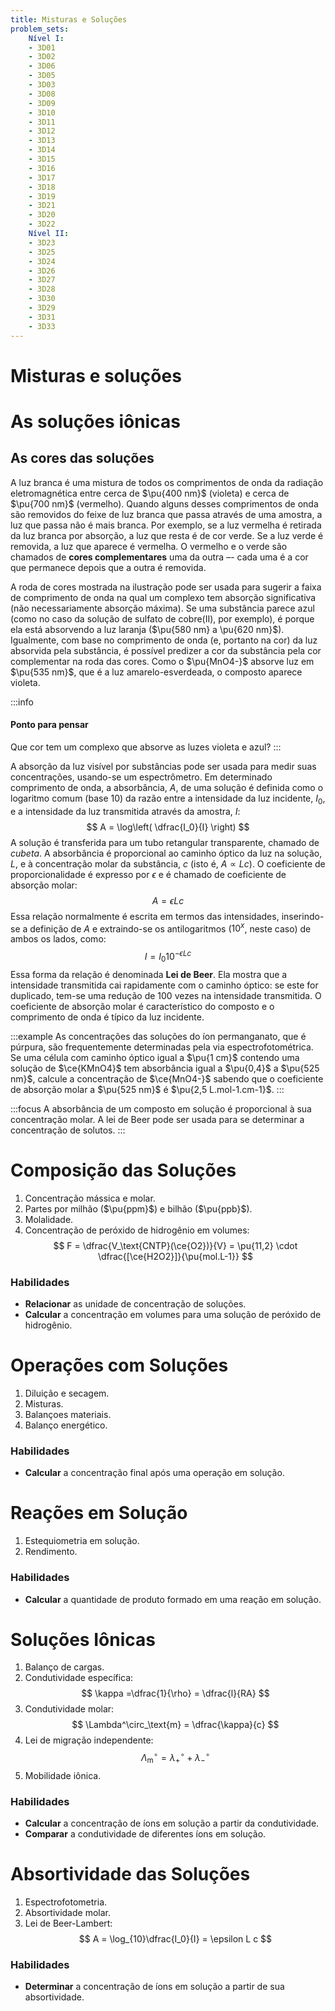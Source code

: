 ```yaml
---
title: Misturas e Soluções
problem_sets:
    Nível I:
    - 3D01
    - 3D02
    - 3D06
    - 3D05
    - 3D03
    - 3D08
    - 3D09
    - 3D10
    - 3D11
    - 3D12
    - 3D13
    - 3D14
    - 3D15
    - 3D16
    - 3D17
    - 3D18
    - 3D19
    - 3D21
    - 3D20
    - 3D22
    Nível II:
    - 3D23
    - 3D25
    - 3D24
    - 3D26
    - 3D27
    - 3D28
    - 3D30
    - 3D29
    - 3D31
    - 3D33
---
```


# Misturas e soluções

# As soluções iônicas

## As cores das soluções

A luz branca é uma mistura de todos os comprimentos de onda da radiação eletromagnética entre cerca de $\pu{400 nm}$ (violeta) e cerca de $\pu{700 nm}$ (vermelho). Quando alguns desses comprimentos de onda são removidos do feixe de luz branca que passa através de uma amostra, a luz que passa não é mais branca. Por exemplo, se a luz vermelha é retirada da luz branca por absorção, a luz que resta é de cor verde. Se a luz verde é removida, a luz que aparece é vermelha. O vermelho e o verde são chamados de **cores complementares** uma da outra –- cada uma é a cor que permanece depois que a outra é removida.

A roda de cores mostrada na ilustração pode ser usada para sugerir a faixa de comprimento de onda na qual um complexo tem absorção significativa (não necessariamente absorção máxima). Se uma substância parece azul (como no caso da solução de sulfato de cobre(II), por exemplo), é porque ela está absorvendo a luz laranja ($\pu{580 nm} a \pu{620 nm}$). Igualmente, com base no comprimento de onda (e, portanto na cor) da luz absorvida pela substância, é possível predizer a cor da substância pela cor complementar na roda das cores. Como o $\pu{MnO4-}$ absorve luz em $\pu{535 nm}$, que é a luz amarelo-esverdeada, o composto aparece violeta.

:::info
#### Ponto para pensar
Que cor tem um complexo que absorve as luzes violeta e azul?
:::

A absorção da luz visível por substâncias pode ser usada para medir suas concentrações, usando-se um espectrômetro. Em determinado comprimento de onda, a absorbância, $A$, de uma solução é definida como o logaritmo comum (base $10$) da razão entre a intensidade da luz incidente, $I_0$, e a intensidade da luz transmitida através da amostra, $I$:
$$
    A = \log\left( \dfrac{I_0}{I} \right)
$$
A solução é transferida para um tubo retangular transparente, chamado de *cubeta*. A absorbância é proporcional ao caminho óptico da luz na solução, $L$, e à concentração molar da substância, $c$ (isto é, $A \propto Lc$). O coeficiente de proporcionalidade é expresso por $\epsilon$ e é chamado de coeficiente de absorção molar:
$$
    A = \epsilon L c
$$
Essa relação normalmente é escrita em termos das intensidades, inserindo-se a definição de $A$ e extraindo-se os antilogaritmos ($10^x$, neste caso) de ambos os lados, como:
$$
    I = I_0 10^{-\epsilon L c}
$$
Essa forma da relação é denominada **Lei de Beer**. Ela mostra que a intensidade transmitida cai rapidamente com o caminho óptico: se este for duplicado, tem-se uma redução de $100$ vezes na intensidade transmitida. O coeficiente de absorção molar é característico do composto e o comprimento de onda é típico da luz incidente.

:::example
As concentrações das soluções do íon permanganato, que é púrpura, são frequentemente determinadas pela via espectrofotométrica. Se uma célula com caminho óptico igual a $\pu{1 cm}$ contendo uma solução de $\ce{KMnO4}$ tem absorbância igual a $\pu{0,4}$ a $\pu{525 nm}$, calcule a concentração de $\ce{MnO4-}$ sabendo que o coeficiente de absorção molar a $\pu{525 nm}$ é $\pu{2,5 L.mol-1.cm-1}$.
:::

:::focus
A absorbância de um composto em solução é proporcional à sua concentração molar. A lei de Beer pode ser usada para se determinar a concentração de solutos.
:::

# Composição das Soluções

1. Concentração mássica e molar.
2. Partes por milhão ($\pu{ppm}$) e bilhão ($\pu{ppb}$).
3. Molalidade.
4. Concentração de peróxido de hidrogênio em volumes:
    $$
    F = \dfrac{V_\text{CNTP}(\ce{O2})}{V} = \pu{11,2} \cdot \dfrac{[\ce{H2O2}]}{\pu{mol.L-1}}
    $$

### Habilidades

- **Relacionar** as unidade de concentração de soluções. 
- **Calcular** a concentração em volumes para uma solução de peróxido de hidrogênio.

# Operações com Soluções

1. Diluição e secagem.
2. Misturas.
3. Balançoes materiais.
4. Balanço energético.

### Habilidades

- **Calcular** a concentração final após uma operação em solução.

# Reações em Solução

1. Estequiometria em solução.
2. Rendimento.

### Habilidades

- **Calcular** a quantidade de produto formado em uma reação em solução.

# Soluções Iônicas

1. Balanço de cargas.
2. Condutividade específica:
    $$
    \kappa =\dfrac{1}{\rho} = \dfrac{l}{RA}
    $$
3. Condutividade molar:
    $$
    \Lambda^\circ_\text{m} = \dfrac{\kappa}{c}
    $$
4. Lei de migração independente:
    $$
    \Lambda^\circ_\text{m} = \lambda^\circ_{+} + \lambda^\circ_{-}
    $$
5. Mobilidade iônica.


### Habilidades

- **Calcular** a concentração de íons em solução a partir da condutividade.
- **Comparar** a condutividade de diferentes íons em solução.

# Absortividade das Soluções

1. Espectrofotometria.
2. Absortividade molar.
3. Lei de Beer-Lambert:
    $$
    A = \log_{10}\dfrac{I_0}{I} = \epsilon L c
    $$

### Habilidades

- **Determinar** a concentração de íons em solução a partir de sua absortividade.


